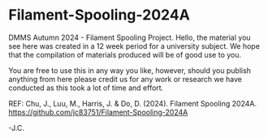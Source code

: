 # Filament-Spooling-2024A
DMMS Autumn 2024 - Filament Spooling Project.
Hello,
the material you see here was created in a 12 week period for a university subject. We hope that the compilation of materials produced
will be of good use to you.

You are free to use this in any way you like, however, should you publish anything from here please credit 
us for any work or research we have conducted as this took a lot of time and effort.

REF: Chu, J., Luu, M., Harris, J. & Do, D. (2024). Filament Spooling 2024A. https://github.com/jc83751/Filament-Spooling-2024A

-J.C.
